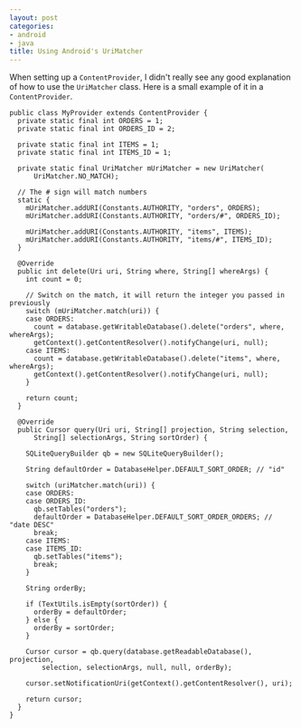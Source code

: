 ```yaml
---
layout: post
categories:
- android
- java
title: Using Android's UriMatcher
---
```


When setting up a `ContentProvider`, I didn't really see any good explanation of how to use the `UriMatcher` class. Here is a small example of it in a `ContentProvider`.

    public class MyProvider extends ContentProvider {
      private static final int ORDERS = 1;
      private static final int ORDERS_ID = 2;

      private static final int ITEMS = 1;
      private static final int ITEMS_ID = 1;

      private static final UriMatcher mUriMatcher = new UriMatcher(
          UriMatcher.NO_MATCH);

      // The # sign will match numbers
      static {
        mUriMatcher.addURI(Constants.AUTHORITY, "orders", ORDERS);
        mUriMatcher.addURI(Constants.AUTHORITY, "orders/#", ORDERS_ID);

        mUriMatcher.addURI(Constants.AUTHORITY, "items", ITEMS);
        mUriMatcher.addURI(Constants.AUTHORITY, "items/#", ITEMS_ID);
      }

      @Override
      public int delete(Uri uri, String where, String[] whereArgs) {
        int count = 0;

        // Switch on the match, it will return the integer you passed in previously
        switch (mUriMatcher.match(uri)) {
        case ORDERS:
          count = database.getWritableDatabase().delete("orders", where, whereArgs);
          getContext().getContentResolver().notifyChange(uri, null);
        case ITEMS:
          count = database.getWritableDatabase().delete("items", where, whereArgs);
          getContext().getContentResolver().notifyChange(uri, null);
        }

        return count;
      }

      @Override
      public Cursor query(Uri uri, String[] projection, String selection,
          String[] selectionArgs, String sortOrder) {

        SQLiteQueryBuilder qb = new SQLiteQueryBuilder();

        String defaultOrder = DatabaseHelper.DEFAULT_SORT_ORDER; // "id"

        switch (uriMatcher.match(uri)) {
        case ORDERS:
        case ORDERS_ID:
          qb.setTables("orders");
          defaultOrder = DatabaseHelper.DEFAULT_SORT_ORDER_ORDERS; // "date DESC"
          break;
        case ITEMS:
        case ITEMS_ID:
          qb.setTables("items");
          break;
        }

        String orderBy;

        if (TextUtils.isEmpty(sortOrder)) {
          orderBy = defaultOrder;
        } else {
          orderBy = sortOrder;
        }

        Cursor cursor = qb.query(database.getReadableDatabase(), projection,
            selection, selectionArgs, null, null, orderBy);

        cursor.setNotificationUri(getContext().getContentResolver(), uri);

        return cursor;
      }
    }
